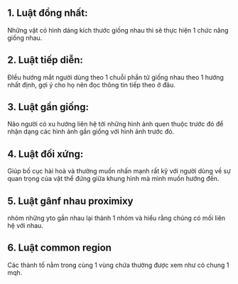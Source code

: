 ## 1. Luật đồng nhất:

Những vật có hình dáng kích thước giống nhau thì sẽ thực hiện 1 chức năng giống nhau.

## 2. Luật tiếp diễn:

ĐIều hướng mắt người dùng theo 1 chuỗi phần tử giống nhau theo 1 hướng nhất định, gợi ý cho họ nên đọc thông tin tiếp theo ở đâu.

## 3. Luật gần giống:

Não người có xu hướng liên hệ tới những hình ảnh quen thuộc trước đó để nhận dạng các hình ảnh gần giống với hình ảnh trước đó.

## 4. Luật đối xứng:

Giúp bố cục hài hoà và thường muốn nhấn mạnh rất kỹ với người dùng về sự quan trọng của vật thể đứng giữa khung hình mà mình muốn hướng đến.

## 5. Luật gânf nhau proximixy

nhóm những yto gần nhau lại thành 1 nhóm và hiểu rằng chúng có mối liên hệ với nhau.

## 6. Luật common region

Các thành tố nằm trong cùng 1 vùng chứa thường được xem như có chung 1 mqh.
